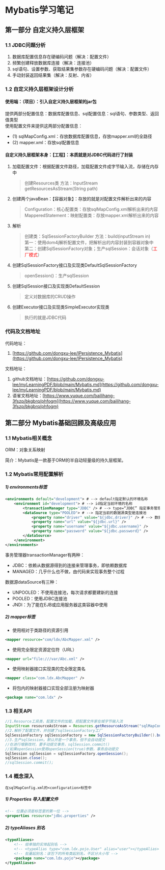 # Mybatis学习笔记
## 第一部分 自定义持久层框架
### 1.1 JDBC问题分析
1. 数据库配置信息存在硬编码问题（解决：配置文件）
2. 频繁创建释放数据库连接（解决：连接池）
3. sql语句、设置参数、获取结果集参数存在硬编码问题（解决：配置文件）
4. 手动封装返回结果集（解决：反射、内省）
### 1.2 自定义持久层框架设计分析
#### 使用端：（项目）：引入自定义持久层框架的jar包
提供两部分配置信息：数据库配置信息、sql配置信息：sql语句、参数类型、返回值类型<br>
使用配置文件来提供这两部分配置信息：
- (1) sqlMapConfig.xml：存放数据库配置信息，存放mapper.xml的全路径
- (2) mapper.xml：存放sql配置信息

#### 自定义持久层框架本身：【工程】：本质就是对JDBC代码进行了封装
1. 加载配置文件：根据配置文件路径，加载配置文件成字节输入流，存储在内存中
    > 创建Resources类  方法：InputStream getResourcesAsStream(String path)
    
2. 创建两个javaBean：【容器对象】：存放的就是对配置文件解析出来的内容
    > Configuration：核心配置类：存放sqlMapConfig.xml解析出来的内容<br>
    > MapperedStatement：映射配置类：存放mapper.xml解析出来的内容

3. 解析
    > 创建类：SqlSessionFactoryBuilder  方法：build(inputStream in)<br>
    > 第一：使用dom4j解析配置文件，把解析出的内容封装到容器对象中<br>
    > 第二：创建SqlSessionFactory对象；生产sqlSession：会话对象（<font color=red>工厂模式</font>）

4. 创建SqlSessionFactory接口及实现类DefaultSqlSessionFactory
    > openSession()：生产sqlSession

5. 创建SqlSession接口及实现类DefaultSession
    > 定义对数据库的CRUD操作

6. 创建Executor接口及实现类SimpleExecutor实现类
    > 执行的就是JDBC代码

### 代码及文档地址 
代码地址：
1. [https://github.com/dongxu-lee/IPersistence_Mybatis](https://github.com/dongxu-lee/IPersistence_Mybatis)

文档地址：
1. github文档地址：[https://github.com/dongxu-lee/myLearningPDF/blob/main/Mybatis.md](https://github.com/dongxu-lee/myLearningPDF/blob/main/Mybatis.md)
2. 语雀文档地址：[https://www.yuque.com/bailihang-3fszp/bkgbrq/phfogm](https://www.yuque.com/bailihang-3fszp/bkgbrq/phfogm)


## 第二部分 Mybatis基础回顾及高级应用
### 1.1 Mybatis相关概念

ORM：对象关系映射

简介：Mybatis是一款基于ORM的半自动轻量级的持久层框架。


### 1.2 Mybatis常用配置解析
##### 1) environments标签

```xml
<environments default="development"> # --> default指定默认的环境名称
    <environment id="development"> # --> id指定当前环境的名称
        <transactionManager type="JDBC" /> # --> type=“JDBC” 指定事务管理类型是JDBC
        <dataSource type="POOLED"> # --> 指定当前的数据源类型是连接池
            <property name="driver" value="${jdbc.driver}" /> # --> 数据源配置的基本参数
            <property name="url" value="${jdbc.url}" />
            <property name="username" value="${jdbc.username}" />
            <property name="password" value="${jdbc.password}" />
        </dataSource>
    </environment>
</environments>
```

事务管理器transactionManager有两种：
 - JDBC：依赖从数据源得到的连接来管理事务，即依赖数据库
 - MANAGED：几乎什么也不做，由代码来实现事务整个过程

数据源dataSource有三种：
 - UNPOOLED：不使用连接池，每次请求都要建新的连接
 - POOLED：使用JDBC连接池
 - JNDI：为了能在EJB或应用服务器这类容器中使用


##### 2) mapper标签
 - 使用相对于类路径的资源引用
```xml
<mapper resource="com/ldx/AbcMapper.xml" />
```
 - 使用完全限定资源定位符（URL）
```xml
<mapper url="file:///var/Abc.xml" />
```
 - 使用映射器接口实现类的完全限定类名
```xml
<mapper class="com.ldx.AbcMapper" />
```
 - 将包内的映射器接口实现全部注册为映射器
```xml
<package name="com.ldx" />
```

### 1.3 相关API
```java
//1.Resource工具类，配置文件的加载，把配置文件家在城字节输入流
InputStream resourceAsStream = Resources.getResourceAsStream("sqlMapConfig.xml");
//2.解析了配置文件，并创建了sqlSessionFactory工厂
SqlSessionFactory sqlSessionFactory = new SqlSessionFactoryBuilder().build(resourceAsStream);
//3.生产sqlSession。默认开是一个事务，但不会自动提交 
//在进行增删改时，要手动提交事务，sqlSession.commit()
//如果openSession使用openSession(true)参数，事务自动提交
SqlSession sqlSession = sqlSessionFactory.openSession();
sqlSession.close();
//sqlSession.commit();
```

### 1.4 概念深入

```
在sqlMapConfig.xml的<configuration>标签中
```

##### 1) Properties 导入配置文件

```xml
<!-- 位置必须是标签里的第一位 -->
<properties resource="jdbc.properties" />
```

##### 2) typeAliases 别名

```xml
<typeAliases>
	<!-- 给单独的实体起别名 -->
    <!-- <typeAlias type="com.ldx.pojo.User" alias="user"></typeAlias> -->
    <!-- 批量起别名：该包下的所有类起别名，不区分大小写 -->
    <package name="com.ldx.pojo"></package>
</typeAliases>
```
















